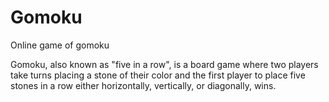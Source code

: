 # Gomoku

Online game of gomoku

Gomoku, also known as "five in a row", is a board game where two players take turns placing a stone of their color and the first player to place five stones in a row either horizontally, vertically, or diagonally, wins.
